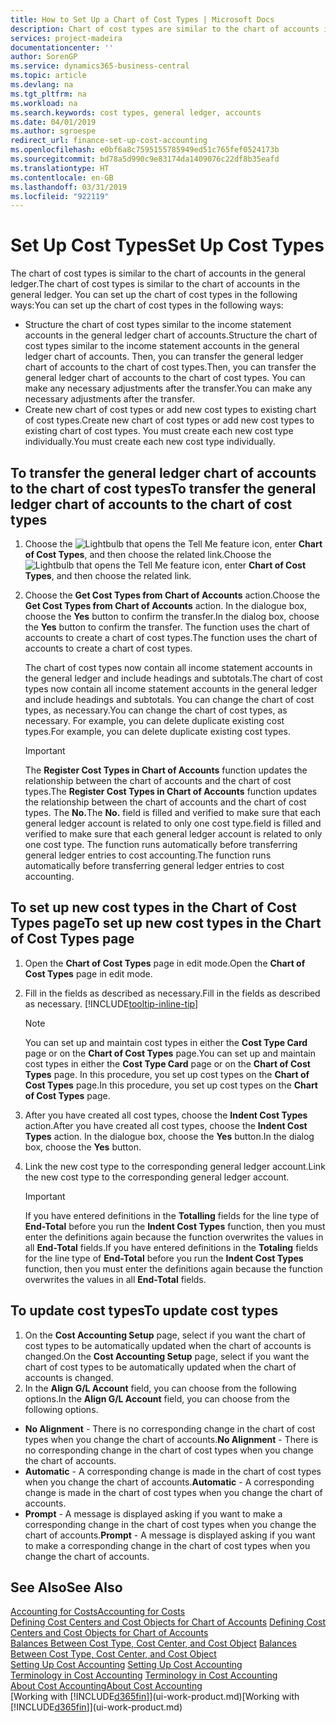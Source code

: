 ```yaml
---
title: How to Set Up a Chart of Cost Types | Microsoft Docs
description: Chart of cost types are similar to the chart of accounts in the general ledger.
services: project-madeira
documentationcenter: ''
author: SorenGP
ms.service: dynamics365-business-central
ms.topic: article
ms.devlang: na
ms.tgt_pltfrm: na
ms.workload: na
ms.search.keywords: cost types, general ledger, accounts
ms.date: 04/01/2019
ms.author: sgroespe
redirect_url: finance-set-up-cost-accounting
ms.openlocfilehash: e0bf6a8c7595155785949ed51c765fef0524173b
ms.sourcegitcommit: bd78a5d990c9e83174da1409076c22df8b35eafd
ms.translationtype: HT
ms.contentlocale: en-GB
ms.lasthandoff: 03/31/2019
ms.locfileid: "922119"
---
```

# <a name="set-up-cost-types"></a><span data-ttu-id="f7850-103">Set Up Cost Types</span><span class="sxs-lookup"><span data-stu-id="f7850-103">Set Up Cost Types</span></span>
<span data-ttu-id="f7850-104">The chart of cost types is similar to the chart of accounts in the general ledger.</span><span class="sxs-lookup"><span data-stu-id="f7850-104">The chart of cost types is similar to the chart of accounts in the general ledger.</span></span> <span data-ttu-id="f7850-105">You can set up the chart of cost types in the following ways:</span><span class="sxs-lookup"><span data-stu-id="f7850-105">You can set up the chart of cost types in the following ways:</span></span>  

-   <span data-ttu-id="f7850-106">Structure the chart of cost types similar to the income statement accounts in the general ledger chart of accounts.</span><span class="sxs-lookup"><span data-stu-id="f7850-106">Structure the chart of cost types similar to the income statement accounts in the general ledger chart of accounts.</span></span> <span data-ttu-id="f7850-107">Then, you can transfer the general ledger chart of accounts to the chart of cost types.</span><span class="sxs-lookup"><span data-stu-id="f7850-107">Then, you can transfer the general ledger chart of accounts to the chart of cost types.</span></span> <span data-ttu-id="f7850-108">You can make any necessary adjustments after the transfer.</span><span class="sxs-lookup"><span data-stu-id="f7850-108">You can make any necessary adjustments after the transfer.</span></span>  
-   <span data-ttu-id="f7850-109">Create new chart of cost types or add new cost types to existing chart of cost types.</span><span class="sxs-lookup"><span data-stu-id="f7850-109">Create new chart of cost types or add new cost types to existing chart of cost types.</span></span> <span data-ttu-id="f7850-110">You must create each new cost type individually.</span><span class="sxs-lookup"><span data-stu-id="f7850-110">You must create each new cost type individually.</span></span>  

## <a name="to-transfer-the-general-ledger-chart-of-accounts-to-the-chart-of-cost-types"></a><span data-ttu-id="f7850-111">To transfer the general ledger chart of accounts to the chart of cost types</span><span class="sxs-lookup"><span data-stu-id="f7850-111">To transfer the general ledger chart of accounts to the chart of cost types</span></span>  
1.  <span data-ttu-id="f7850-112">Choose the ![Lightbulb that opens the Tell Me feature](media/ui-search/search_small.png "Tell me what you want to do") icon, enter **Chart of Cost Types**, and then choose the related link.</span><span class="sxs-lookup"><span data-stu-id="f7850-112">Choose the ![Lightbulb that opens the Tell Me feature](media/ui-search/search_small.png "Tell me what you want to do") icon, enter **Chart of Cost Types**, and then choose the related link.</span></span>  
2.  <span data-ttu-id="f7850-113">Choose the **Get Cost Types from Chart of Accounts** action.</span><span class="sxs-lookup"><span data-stu-id="f7850-113">Choose the **Get Cost Types from Chart of Accounts** action.</span></span> <span data-ttu-id="f7850-114">In the dialogue box, choose the **Yes** button to confirm the transfer.</span><span class="sxs-lookup"><span data-stu-id="f7850-114">In the dialog box, choose the **Yes** button to confirm the transfer.</span></span> <span data-ttu-id="f7850-115">The function uses the chart of accounts to create a chart of cost types.</span><span class="sxs-lookup"><span data-stu-id="f7850-115">The function uses the chart of accounts to create a chart of cost types.</span></span>  

    <span data-ttu-id="f7850-116">The chart of cost types now contain all income statement accounts in the general ledger and include headings and subtotals.</span><span class="sxs-lookup"><span data-stu-id="f7850-116">The chart of cost types now contain all income statement accounts in the general ledger and include headings and subtotals.</span></span> <span data-ttu-id="f7850-117">You can change the chart of cost types, as necessary.</span><span class="sxs-lookup"><span data-stu-id="f7850-117">You can change the chart of cost types, as necessary.</span></span> <span data-ttu-id="f7850-118">For example, you can delete duplicate existing cost types.</span><span class="sxs-lookup"><span data-stu-id="f7850-118">For example, you can delete duplicate existing cost types.</span></span>  

    > [!IMPORTANT]  
    >  <span data-ttu-id="f7850-119">The **Register Cost Types in Chart of Accounts** function updates the relationship between the chart of accounts and the chart of cost types.</span><span class="sxs-lookup"><span data-stu-id="f7850-119">The **Register Cost Types in Chart of Accounts** function updates the relationship between the chart of accounts and the chart of cost types.</span></span> <span data-ttu-id="f7850-120">The **No.**</span><span class="sxs-lookup"><span data-stu-id="f7850-120">The **No.**</span></span> <span data-ttu-id="f7850-121">field is filled and verified to make sure that each general ledger account is related to only one cost type.</span><span class="sxs-lookup"><span data-stu-id="f7850-121">field is filled and verified to make sure that each general ledger account is related to only one cost type.</span></span> <span data-ttu-id="f7850-122">The function runs automatically before transferring general ledger entries to cost accounting.</span><span class="sxs-lookup"><span data-stu-id="f7850-122">The function runs automatically before transferring general ledger entries to cost accounting.</span></span>  

## <a name="to-set-up-new-cost-types-in-the-chart-of-cost-types-page"></a><span data-ttu-id="f7850-123">To set up new cost types in the Chart of Cost Types page</span><span class="sxs-lookup"><span data-stu-id="f7850-123">To set up new cost types in the Chart of Cost Types page</span></span>  
1.  <span data-ttu-id="f7850-124">Open the **Chart of Cost Types** page in edit mode.</span><span class="sxs-lookup"><span data-stu-id="f7850-124">Open the **Chart of Cost Types** page in edit mode.</span></span>  
2.  <span data-ttu-id="f7850-125">Fill in the fields as described as necessary.</span><span class="sxs-lookup"><span data-stu-id="f7850-125">Fill in the fields as described as necessary.</span></span> [!INCLUDE[tooltip-inline-tip](includes/tooltip-inline-tip_md.md)]

    > [!NOTE]  
    >  <span data-ttu-id="f7850-126">You can set up and maintain cost types in either the **Cost Type Card** page or on the **Chart of Cost Types** page.</span><span class="sxs-lookup"><span data-stu-id="f7850-126">You can set up and maintain cost types in either the **Cost Type Card** page or on the **Chart of Cost Types** page.</span></span> <span data-ttu-id="f7850-127">In this procedure, you set up cost types on the **Chart of Cost Types** page.</span><span class="sxs-lookup"><span data-stu-id="f7850-127">In this procedure, you set up cost types on the **Chart of Cost Types** page.</span></span>

3.  <span data-ttu-id="f7850-128">After you have created all cost types, choose the **Indent Cost Types** action.</span><span class="sxs-lookup"><span data-stu-id="f7850-128">After you have created all cost types, choose the **Indent Cost Types** action.</span></span> <span data-ttu-id="f7850-129">In the dialogue box, choose the **Yes** button.</span><span class="sxs-lookup"><span data-stu-id="f7850-129">In the dialog box, choose the **Yes** button.</span></span>  
4.  <span data-ttu-id="f7850-130">Link the new cost type to the corresponding general ledger account.</span><span class="sxs-lookup"><span data-stu-id="f7850-130">Link the new cost type to the corresponding general ledger account.</span></span>  

    > [!IMPORTANT]  
    >  <span data-ttu-id="f7850-131">If you have entered definitions in the **Totalling** fields for the line type of **End-Total** before you run the **Indent Cost Types** function, then you must enter the definitions again because the function overwrites the values in all **End-Total** fields.</span><span class="sxs-lookup"><span data-stu-id="f7850-131">If you have entered definitions in the **Totaling** fields for the line type of **End-Total** before you run the **Indent Cost Types** function, then you must enter the definitions again because the function overwrites the values in all **End-Total** fields.</span></span>  

## <a name="to-update-cost-types"></a><span data-ttu-id="f7850-132">To update cost types</span><span class="sxs-lookup"><span data-stu-id="f7850-132">To update cost types</span></span>  
1.  <span data-ttu-id="f7850-133">On the **Cost Accounting Setup** page, select if you want the chart of cost types to be automatically updated when the chart of accounts is changed.</span><span class="sxs-lookup"><span data-stu-id="f7850-133">On the **Cost Accounting Setup** page, select if you want the chart of cost types to be automatically updated when the chart of accounts is changed.</span></span>  
2.  <span data-ttu-id="f7850-134">In the **Align G/L Account** field, you can choose from the following options.</span><span class="sxs-lookup"><span data-stu-id="f7850-134">In the **Align G/L Account** field, you can choose from the following options.</span></span>  

- <span data-ttu-id="f7850-135">**No Alignment** - There is no corresponding change in the chart of cost types when you change the chart of accounts.</span><span class="sxs-lookup"><span data-stu-id="f7850-135">**No Alignment** - There is no corresponding change in the chart of cost types when you change the chart of accounts.</span></span>  
- <span data-ttu-id="f7850-136">**Automatic** - A corresponding change is made in the chart of cost types when you change the chart of accounts.</span><span class="sxs-lookup"><span data-stu-id="f7850-136">**Automatic** - A corresponding change is made in the chart of cost types when you change the chart of accounts.</span></span>  
- <span data-ttu-id="f7850-137">**Prompt** - A message is displayed asking if you want to make a corresponding change in the chart of cost types when you change the chart of accounts.</span><span class="sxs-lookup"><span data-stu-id="f7850-137">**Prompt** - A message is displayed asking if you want to make a corresponding change in the chart of cost types when you change the chart of accounts.</span></span>  

## <a name="see-also"></a><span data-ttu-id="f7850-138">See Also</span><span class="sxs-lookup"><span data-stu-id="f7850-138">See Also</span></span>  
[<span data-ttu-id="f7850-139">Accounting for Costs</span><span class="sxs-lookup"><span data-stu-id="f7850-139">Accounting for Costs</span></span>](finance-manage-cost-accounting.md)  
<span data-ttu-id="f7850-140">[Defining Cost Centers and Cost Objects for Chart of Accounts](finance-defining-cost-centers-and-cost-objects-for-chart-of-accounts.md) </span><span class="sxs-lookup"><span data-stu-id="f7850-140">[Defining Cost Centers and Cost Objects for Chart of Accounts](finance-defining-cost-centers-and-cost-objects-for-chart-of-accounts.md) </span></span>  
<span data-ttu-id="f7850-141">[Balances Between Cost Type, Cost Center, and Cost Object](finance-balances-between-cost-type-cost-center-and-cost-object.md) </span><span class="sxs-lookup"><span data-stu-id="f7850-141">[Balances Between Cost Type, Cost Center, and Cost Object](finance-balances-between-cost-type-cost-center-and-cost-object.md) </span></span>  
<span data-ttu-id="f7850-142">[Setting Up Cost Accounting](finance-set-up-cost-accounting.md) </span><span class="sxs-lookup"><span data-stu-id="f7850-142">[Setting Up Cost Accounting](finance-set-up-cost-accounting.md) </span></span>  
<span data-ttu-id="f7850-143">[Terminology in Cost Accounting](finance-terminology-in-cost-accounting.md) </span><span class="sxs-lookup"><span data-stu-id="f7850-143">[Terminology in Cost Accounting](finance-terminology-in-cost-accounting.md) </span></span>  
[<span data-ttu-id="f7850-144">About Cost Accounting</span><span class="sxs-lookup"><span data-stu-id="f7850-144">About Cost Accounting</span></span>](finance-about-cost-accounting.md)  
<span data-ttu-id="f7850-145">[Working with [!INCLUDE[d365fin](includes/d365fin_md.md)]](ui-work-product.md)</span><span class="sxs-lookup"><span data-stu-id="f7850-145">[Working with [!INCLUDE[d365fin](includes/d365fin_md.md)]](ui-work-product.md)</span></span>
